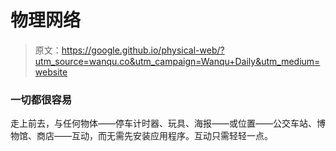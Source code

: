 # 物理网络

> 原文：<https://google.github.io/physical-web/?utm_source=wanqu.co&utm_campaign=Wanqu+Daily&utm_medium=website>

### 一切都很容易

走上前去，与任何物体——停车计时器、玩具、海报——或位置——公交车站、博物馆、商店——互动，而无需先安装应用程序。互动只需轻轻一点。